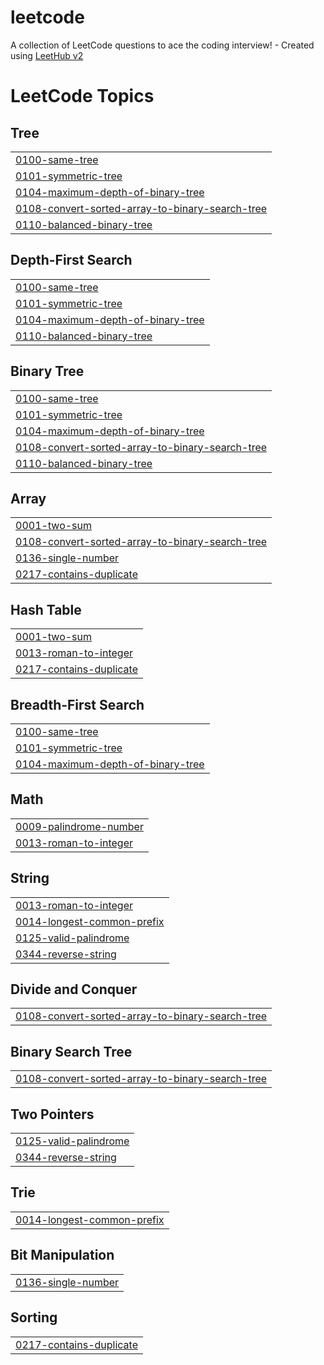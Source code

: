 # leetcode
A collection of LeetCode questions to ace the coding interview! - Created using [LeetHub v2](https://github.com/arunbhardwaj/LeetHub-2.0)

<!---LeetCode Topics Start-->
# LeetCode Topics
## Tree
|  |
| ------- |
| [0100-same-tree](https://github.com/Ishwari200427/leetcode/tree/master/0100-same-tree) |
| [0101-symmetric-tree](https://github.com/Ishwari200427/leetcode/tree/master/0101-symmetric-tree) |
| [0104-maximum-depth-of-binary-tree](https://github.com/Ishwari200427/leetcode/tree/master/0104-maximum-depth-of-binary-tree) |
| [0108-convert-sorted-array-to-binary-search-tree](https://github.com/Ishwari200427/leetcode/tree/master/0108-convert-sorted-array-to-binary-search-tree) |
| [0110-balanced-binary-tree](https://github.com/Ishwari200427/leetcode/tree/master/0110-balanced-binary-tree) |
## Depth-First Search
|  |
| ------- |
| [0100-same-tree](https://github.com/Ishwari200427/leetcode/tree/master/0100-same-tree) |
| [0101-symmetric-tree](https://github.com/Ishwari200427/leetcode/tree/master/0101-symmetric-tree) |
| [0104-maximum-depth-of-binary-tree](https://github.com/Ishwari200427/leetcode/tree/master/0104-maximum-depth-of-binary-tree) |
| [0110-balanced-binary-tree](https://github.com/Ishwari200427/leetcode/tree/master/0110-balanced-binary-tree) |
## Binary Tree
|  |
| ------- |
| [0100-same-tree](https://github.com/Ishwari200427/leetcode/tree/master/0100-same-tree) |
| [0101-symmetric-tree](https://github.com/Ishwari200427/leetcode/tree/master/0101-symmetric-tree) |
| [0104-maximum-depth-of-binary-tree](https://github.com/Ishwari200427/leetcode/tree/master/0104-maximum-depth-of-binary-tree) |
| [0108-convert-sorted-array-to-binary-search-tree](https://github.com/Ishwari200427/leetcode/tree/master/0108-convert-sorted-array-to-binary-search-tree) |
| [0110-balanced-binary-tree](https://github.com/Ishwari200427/leetcode/tree/master/0110-balanced-binary-tree) |
## Array
|  |
| ------- |
| [0001-two-sum](https://github.com/Ishwari200427/leetcode/tree/master/0001-two-sum) |
| [0108-convert-sorted-array-to-binary-search-tree](https://github.com/Ishwari200427/leetcode/tree/master/0108-convert-sorted-array-to-binary-search-tree) |
| [0136-single-number](https://github.com/Ishwari200427/leetcode/tree/master/0136-single-number) |
| [0217-contains-duplicate](https://github.com/Ishwari200427/leetcode/tree/master/0217-contains-duplicate) |
## Hash Table
|  |
| ------- |
| [0001-two-sum](https://github.com/Ishwari200427/leetcode/tree/master/0001-two-sum) |
| [0013-roman-to-integer](https://github.com/Ishwari200427/leetcode/tree/master/0013-roman-to-integer) |
| [0217-contains-duplicate](https://github.com/Ishwari200427/leetcode/tree/master/0217-contains-duplicate) |
## Breadth-First Search
|  |
| ------- |
| [0100-same-tree](https://github.com/Ishwari200427/leetcode/tree/master/0100-same-tree) |
| [0101-symmetric-tree](https://github.com/Ishwari200427/leetcode/tree/master/0101-symmetric-tree) |
| [0104-maximum-depth-of-binary-tree](https://github.com/Ishwari200427/leetcode/tree/master/0104-maximum-depth-of-binary-tree) |
## Math
|  |
| ------- |
| [0009-palindrome-number](https://github.com/Ishwari200427/leetcode/tree/master/0009-palindrome-number) |
| [0013-roman-to-integer](https://github.com/Ishwari200427/leetcode/tree/master/0013-roman-to-integer) |
## String
|  |
| ------- |
| [0013-roman-to-integer](https://github.com/Ishwari200427/leetcode/tree/master/0013-roman-to-integer) |
| [0014-longest-common-prefix](https://github.com/Ishwari200427/leetcode/tree/master/0014-longest-common-prefix) |
| [0125-valid-palindrome](https://github.com/Ishwari200427/leetcode/tree/master/0125-valid-palindrome) |
| [0344-reverse-string](https://github.com/Ishwari200427/leetcode/tree/master/0344-reverse-string) |
## Divide and Conquer
|  |
| ------- |
| [0108-convert-sorted-array-to-binary-search-tree](https://github.com/Ishwari200427/leetcode/tree/master/0108-convert-sorted-array-to-binary-search-tree) |
## Binary Search Tree
|  |
| ------- |
| [0108-convert-sorted-array-to-binary-search-tree](https://github.com/Ishwari200427/leetcode/tree/master/0108-convert-sorted-array-to-binary-search-tree) |
## Two Pointers
|  |
| ------- |
| [0125-valid-palindrome](https://github.com/Ishwari200427/leetcode/tree/master/0125-valid-palindrome) |
| [0344-reverse-string](https://github.com/Ishwari200427/leetcode/tree/master/0344-reverse-string) |
## Trie
|  |
| ------- |
| [0014-longest-common-prefix](https://github.com/Ishwari200427/leetcode/tree/master/0014-longest-common-prefix) |
## Bit Manipulation
|  |
| ------- |
| [0136-single-number](https://github.com/Ishwari200427/leetcode/tree/master/0136-single-number) |
## Sorting
|  |
| ------- |
| [0217-contains-duplicate](https://github.com/Ishwari200427/leetcode/tree/master/0217-contains-duplicate) |
<!---LeetCode Topics End-->
